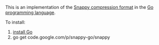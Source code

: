 This is an implementation of the [Snappy compression format](http://code.google.com/p/snappy/) in the [Go programming language](http://golang.org/).

To install:
  1. [install Go](http://golang.org/doc/install.html)
  1. go get code.google.com/p/snappy-go/snappy